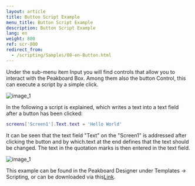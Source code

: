 ```yaml
---
layout: article
title: Button Script Example
menu_title: Button Script Example
description: Button Script Example
lang: en
weight: 800
ref: scr-800
redirect_from:
  - /scripting/Samples/08-en-Button.html
---
```

Under the sub-menu item Input you will find controls that allow you to interact with the Peakboard Box.
Among them also the button Control, this can execute a script by a simple click.

![image_1](/assets/images/scripting/Scripting_Beispiele/Controls_Input.png)

In the following a script is explained, which writes a text into a text field after a button has been clicked:

```lua
screens['Screen1'].Text.text = 'Hello World'

```

It can be seen that the text field "Text" on the "Screen1" is addressed after clicking the button and by which.text at the end defines that the text should be changed.
The text in the quotation marks is then entered in the text field.

![image_1](/assets/images/scripting/Scripting_Beispiele/ButtonSkript.png)

This example can be found in the Peakboard Designer under Templates -> Scripting, or can be downloaded via this[Link](https://github.com/Peakboard/CoolStuff/raw/master/Scripts/ButtonScriptExample/ButtonScriptExample.pbmx).